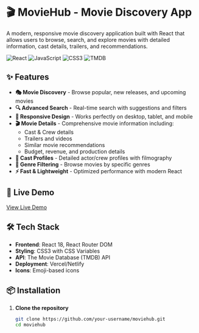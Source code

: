 # 🎬 MovieHub - Movie Discovery App

A modern, responsive movie discovery application built with React that allows users to browse, search, and explore movies with detailed information, cast details, trailers, and recommendations.

![React](https://img.shields.io/badge/React-18.2.0-blue)
![JavaScript](https://img.shields.io/badge/JavaScript-ES6+-yellow)
![CSS3](https://img.shields.io/badge/CSS3-Styling-orange)
![TMDB](https://img.shields.io/badge/API-TMDB-green)

## ✨ Features

- **🎭 Movie Discovery** - Browse popular, new releases, and upcoming movies
- **🔍 Advanced Search** - Real-time search with suggestions and filters
- **📱 Responsive Design** - Works perfectly on desktop, tablet, and mobile
- **🎬 Movie Details** - Comprehensive movie information including:
  - Cast & Crew details
  - Trailers and videos
  - Similar movie recommendations
  - Budget, revenue, and production details
- **👥 Cast Profiles** - Detailed actor/crew profiles with filmography
- **🎯 Genre Filtering** - Browse movies by specific genres
- **⚡ Fast & Lightweight** - Optimized performance with modern React

## 🚀 Live Demo

[View Live Demo](https://movie-hub-taupe-seven.vercel.app/)

## 🛠️ Tech Stack

- **Frontend**: React 18, React Router DOM
- **Styling**: CSS3 with CSS Variables
- **API**: The Movie Database (TMDB) API
- **Deployment**: Vercel/Netlify
- **Icons**: Emoji-based icons

## 📦 Installation

1. **Clone the repository**
   ```bash
   git clone https://github.com/your-username/moviehub.git
   cd moviehub